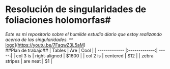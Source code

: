 # Resolución de singularidades de foliaciones holomorfas#
_Este es mi repositorio sobre el humilde estudio diario que estoy realizando acerca de las singularidades._ ^^<br /> 
[logo](https://cdn1.iconfinder.com/data/icons/logotypes/32/youtube-128.png)](https://youtu.be/7FaqwZ3L5aM) <br /> 
##Plan de trabajo##
| Tables        | Are           | Cool  |
| ------------- |:-------------:| -----:|
| col 3 is      | right-aligned | $1600 |
| col 2 is      | centered      |   $12 |
| zebra stripes | are neat      |    $1 |
